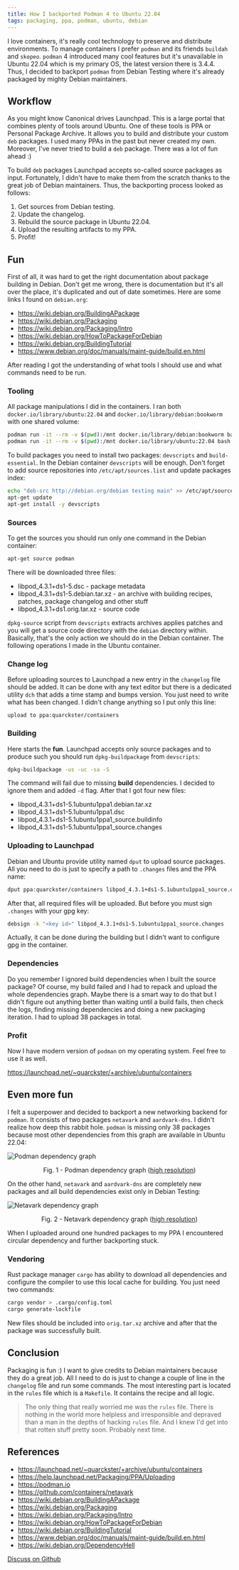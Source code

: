 ```yaml
---
title: How I backported Podman 4 to Ubuntu 22.04
tags: packaging, ppa, podman, ubuntu, debian
---
```


I love containers, it's really cool technology to preserve and distribute environments. To manage
containers I prefer `podman` and its friends `buildah` and `skopeo`. `podman` 4 introduced many cool
features but it's unavailable in Ubuntu 22.04 which is my primary OS, the latest version there is
3.4.4. Thus, I decided to backport `podman` from Debian Testing where it's already packaged by
mighty Debian maintainers.

## Workflow

As you might know Canonical drives Launchpad. This is a large portal that combines plenty of tools
around Ubuntu. One of these tools is PPA or Personal Package Archive. It allows you to build and
distribute your custom `deb` packages. I used many PPAs in the past but never created my own.
Moreover, I've never tried to build a `deb` package. There was a lot of fun ahead :)

To build `deb` packages Launchpad accepts so-called source packages as input. Fortunately, I didn't
have to make them from the scratch thanks to the great job of Debian maintainers. Thus, the
backporting process looked as follows:

1. Get sources from Debian testing.
2. Update the changelog.
3. Rebuild the source package in Ubuntu 22.04.
4. Upload the resulting artifacts to my PPA.
5. Profit!

## Fun

First of all, it was hard to get the right documentation about package building in Debian. Don't get
me wrong, there is documentation but it's all over the place, it's duplicated and out of date
sometimes. Here are some links I found on `debian.org`:

* <https://wiki.debian.org/BuildingAPackage>
* <https://wiki.debian.org/Packaging>
* <https://wiki.debian.org/Packaging/Intro>
* <https://wiki.debian.org/HowToPackageForDebian>
* <https://wiki.debian.org/BuildingTutorial>
* <https://www.debian.org/doc/manuals/maint-guide/build.en.html>

After reading I got the understanding of what tools I should use and what commands need to be run.

### Tooling

All package manipulations I did in the containers. I ran both `docker.io/library/ubuntu:22.04` and
`docker.io/library/debian:bookworm` with one shared volume:

```sh
podman run -it --rm -v $(pwd):/mnt docker.io/library/debian:bookworm bash
podman run -it --rm -v $(pwd):/mnt docker.io/library/ubuntu:22.04 bash
```

To build packages you need to install two packages: `devscripts` and `build-essential`. In the
Debian container `devscripts` will be enough. Don't forget to add source repositories into
`/etc/apt/sources.list` and update packages index:

```sh
echo "deb-src http://debian.org/debian testing main" >> /etc/apt/sources.list
apt-get update
apt-get install -y devscripts
```

### Sources

To get the sources you should run only one command in the Debian container:

```sh
apt-get source podman
```

There will be downloaded three files:

* libpod_4.3.1+ds1-5.dsc - package metadata
* libpod_4.3.1+ds1-5.debian.tar.xz - an archive with building recipes, patches, package changelog
  and other stuff
* libpod_4.3.1+ds1.orig.tar.xz - source code

`dpkg-source` script from `devscripts` extracts archives applies patches and you will get a source
code directory with the `debian` directory within. Basically, that's the only action we should do in
the Debian container. The following operations I made in the Ubuntu container.

### Change log

Before uploading sources to Launchpad a new entry in the `changelog` file should be added. It can be
done with any text editor but there is a dedicated utility `dch` that adds a time stamp and bumps
version. You just need to write what has been changed. I didn't change anything so I put only this
line:

```text
upload to ppa:quarckster/containers
```

### Building

Here starts the __fun__. Launchpad accepts only source packages and to produce such you should run
`dpkg-buildpackage` from `devscripts`:

```sh
dpkg-buildpackage -us -uc -sa -S
```

The command will fail due to missing __build__ dependencies. I decided to ignore them and added
`-d` flag. After that I got four new files:

* libpod_4.3.1+ds1-5.1ubuntu1ppa1.debian.tar.xz
* libpod_4.3.1+ds1-5.1ubuntu1ppa1.dsc
* libpod_4.3.1+ds1-5.1ubuntu1ppa1_source.buildinfo
* libpod_4.3.1+ds1-5.1ubuntu1ppa1_source.changes

### Uploading to Launchpad

Debian and Ubuntu provide utility named `dput` to upload source packages. All you need to do is just
to specify a path to `.changes` files and the PPA name:

```sh
dput ppa:quarckster/containers libpod_4.3.1+ds1-5.1ubuntu1ppa1_source.changes
```

After that, all required files will be uploaded. But before you must sign `.changes` with your gpg
key:

```sh
debsign -k "<key id>" libpod_4.3.1+ds1-5.1ubuntu1ppa1_source.changes
```

Actually, it can be done during the building but I didn't want to configure gpg in the container.

### Dependencies

Do you remember I ignored build dependencies when I built the source package? Of course, my build
failed and I had to repack and upload the whole dependencies graph. Maybe there is a smart way to do
that but I didn't figure out anything better than waiting until a build fails, then check the logs,
finding missing dependencies and doing a new packaging iteration. I had to upload 38 packages in
total.

### Profit

Now I have modern version of `podman` on my operating system. Feel free to use it as well.

<https://launchpad.net/~quarckster/+archive/ubuntu/containers>

## Even more fun

I felt a superpower and decided to backport a new networking backend for `podman`. It consists of
two packages `netavark` and `aardvark-dns`. I didn't realize how deep this rabbit hole. `podman` is
missing only 38 packages because most other dependencies from this graph are available in Ubuntu
22.04:

![Podman dependency graph]({static}/assets/img/2023-02-06-podman_resized.png)

<center>Fig. 1 - Podman dependency graph (<a href="/assets/img/2023-02-06-podman.png">high resolution</a>)</center>

On the other hand, `netavark` and `aardvark-dns` are completely new packages and all build
dependencies exist only in Debian Testing:

![Netavark dependency graph]({static}/assets/img/2023-02-06-netavark_resized.png)

<center>Fig. 2 - Netavark dependency graph (<a href="/assets/img/2023-02-06-netavark.png">high resolution</a>)</center>

When I uploaded around one hundred packages to my PPA I encountered circular dependency and further
backporting stuck.

### Vendoring

Rust package manager `cargo` has ability to download all dependencies and configure the compiler
to use this local cache for building. You just need two commands:

```sh
cargo vendor > .cargo/config.toml
cargo generate-lockfile
```

New files should be included into `orig.tar.xz` archive and after that the package was successfully
built.

## Conclusion

Packaging is fun :) I want to give credits to Debian maintainers because they do a great job. All I
need to do is just to change a couple of line in the `changelog` file and run some commands. The
most interesting part is located in the `rules` file which is a `Makefile`. It contains the recipe
and all logic.

> The only thing that really worried me was the `rules` file. There is nothing in the world more
> helpless and irresponsible and depraved than a man in the depths of hacking `rules` file. And I
> knew I'd get into that rotten stuff pretty soon. Probably next time.

## References

* <https://launchpad.net/~quarckster/+archive/ubuntu/containers>
* <https://help.launchpad.net/Packaging/PPA/Uploading>
* <https://podman.io>
* <https://github.com/containers/netavark>
* <https://wiki.debian.org/BuildingAPackage>
* <https://wiki.debian.org/Packaging>
* <https://wiki.debian.org/Packaging/Intro>
* <https://wiki.debian.org/HowToPackageForDebian>
* <https://wiki.debian.org/BuildingTutorial>
* <https://www.debian.org/doc/manuals/maint-guide/build.en.html>
* <https://wiki.debian.org/DependencyHell>

[Discuss on Github](https://github.com/quarckster/blog.misharov.pro/discussions/28)
